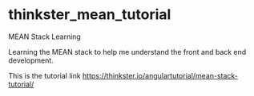 # thinkster_mean_tutorial
MEAN Stack Learning

Learning the MEAN stack to help me understand the front and back end development.

This is the tutorial link
https://thinkster.io/angulartutorial/mean-stack-tutorial/
